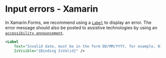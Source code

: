 # Input errors - Xamarin

In Xamarin.Forms, we recommend using a [`Label`](https://learn.microsoft.com/en-us/xamarin/xamarin-forms/user-interface/text/label) to display an error. The error message should also be posted to assistive technologies by using an [`accessibility announcement`](../Techniques/accessibility-announcement.md).

```xml
<Label
    Text="Invalid date, must be in the form DD/MM/YYYY, for example, 01/01/2000"
    IsVisible="{Binding IsValid}" />
```
